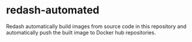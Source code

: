 # redash-automated
Redash automatically build images from source code in this repository and automatically push the built image to Docker hub repositories.
